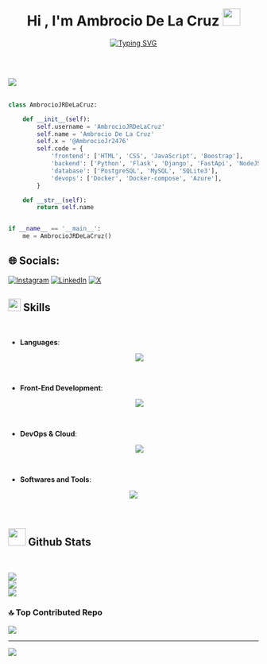 <h1 align="center"><b>Hi , I'm Ambrocio De La Cruz </b><img src="https://media.giphy.com/media/hvRJCLFzcasrR4ia7z/giphy.gif" width="35"></h1>

<p align="center">
  <a href="https://git.io/typing-svg"><img src="https://readme-typing-svg.herokuapp.com?font=Futurist+fixed-width&pause=1000&width=435&lines=%F0%9F%91%A8%E2%80%8D%F0%9F%92%BB+Software+Developer%2C;%F0%9F%8E%93+Azure+AI+Engineer+Associate%2C;%F0%9F%96%A5%EF%B8%8F+Computer+and+Systems+Engineer%2C;%F0%9F%8C%90+Full+Stack+Programmer." alt="Typing SVG" /></a>
</p>

<br><br>

<img src="https://user-images.githubusercontent.com/73097560/115834477-dbab4500-a447-11eb-908a-139a6edaec5c.gif"><br><br>

```python
class AmbrocioJRDeLaCruz:

    def __init__(self):
        self.username = 'AmbrocioJRDeLaCruz'
        self.name = 'Ambrocio De La Cruz'
        self.x = '@AmbrocioJr2476'
        self.code = {
            'frontend': ['HTML', 'CSS', 'JavaScript', 'Boostrap'],
            'backend': ['Python', 'Flask', 'Django', 'FastApi', 'NodeJS', 'Odoo'],
            'database': ['PostgreSQL', 'MySQL', 'SQLite3'],
            'devops': ['Docker', 'Docker-compose', 'Azure'],
        }

    def __str__(self):
        return self.name


if __name__ == '__main__':
    me = AmbrocioJRDeLaCruz()


```


## 🌐 Socials:
[![Instagram](https://img.shields.io/badge/Instagram-%23E4405F.svg?logo=Instagram&logoColor=white)](https://instagram.com/juniordelacruzg) [![LinkedIn](https://img.shields.io/badge/LinkedIn-%230077B5.svg?logo=linkedin&logoColor=white)](https://linkedin.com/in/ambrocio-de-la-cruz-94a20627b) [![X](https://img.shields.io/badge/X-black.svg?logo=X&logoColor=white)](https://x.com/AmbrocioJr2476) 

## <img src="https://media2.giphy.com/media/QssGEmpkyEOhBCb7e1/giphy.gif?cid=ecf05e47a0n3gi1bfqntqmob8g9aid1oyj2wr3ds3mg700bl&rid=giphy.gif" width ="25"><b> Skills</b>
<br>

<p align="center">

- **Languages**:
    
  <p align="center">
    <a href="https://skillicons.dev">
      <img src="https://skillicons.dev/icons?i=py,js,cs,java" />
    </a>
  </p>

<br>   
    
- **Front-End Development**:

  <p align="center">
    <a href="https://skillicons.dev">
      <img src="https://skillicons.dev/icons?i=js,html,css,sass,xml" />
    </a>
  </p>

<br>

- **DevOps & Cloud**:

  <p align="center">
    <a href="https://skillicons.dev">
      <img src="https://skillicons.dev/icons?i=azure,docker" />
    </a>
  </p>
 
<br>

- **Softwares and Tools**:

 <p align="center">
    <a href="https://skillicons.dev">
      <img src="https://skillicons.dev/icons?i=django,flask,fastapi,nodejs,dotnet,git,github,gitlab" />
    </a>
  </p>

<br>

## <img src="https://media.giphy.com/media/iY8CRBdQXODJSCERIr/giphy.gif" width="35"><b> Github Stats </b>
<br>

![](https://github-readme-stats.vercel.app/api?username=AmbrocioJRDeLaCruz&theme=tokyonight&hide_border=true&include_all_commits=true&count_private=true)<br/>
![](https://github-readme-streak-stats.herokuapp.com/?user=AmbrocioJRDeLaCruz&theme=tokyonight&hide_border=true)<br/>
![](https://github-readme-stats.vercel.app/api/top-langs/?username=AmbrocioJRDeLaCruz&theme=tokyonight&hide_border=true&include_all_commits=true&count_private=true&layout=compact)


### 🔝 Top Contributed Repo
![](https://github-contributor-stats.vercel.app/api?username=AmbrocioJRDeLaCruz&limit=5&theme=tokyonight&combine_all_yearly_contributions=true)

---
[![](https://visitcount.itsvg.in/api?id=AmbrocioJRDeLaCruz&icon=0&color=1)](https://visitcount.itsvg.in)

<!-- Proudly created with GPRM ( https://gprm.itsvg.in ) -->

